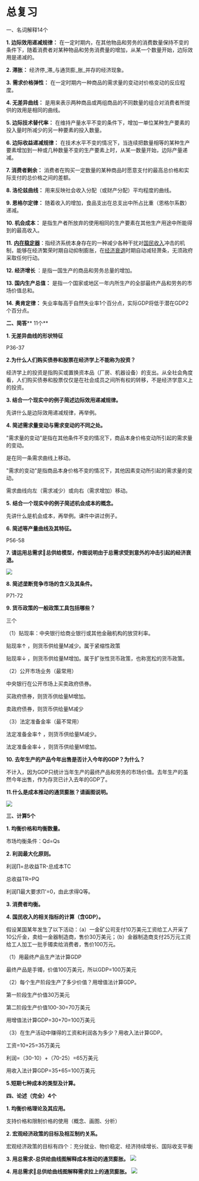 # 总复习

一、名词解释14个

**1. 边际效用递减规律：** 在一定时期内，在其他物品和劳务的消费数量保持不变的条件下，随着消费者对某种物品和劳务消费量的增加，从某一个数量开始，边际效用是递减的。

**2. 滞胀：** 经济停_滞_与通货膨_胀_并存的经济现象。

**3.**  **需求价格弹性：** 在一定时期内一种商品的需求量的变动对价格变动的反应程度。

**4. 无差异曲线：** 是用来表示两种商品或两组商品的不同数量的组合对消费者所提供的效用是相同的曲线。

**5. 边际技术替代率：** 在维持产量水平不变的条件下，增加一单位某种生产要素的投入量时所减少的另一种要素的投入数量。

**6. 边际收益递减规律：** 在技术水平不变的情况下，当连续把数量相等的某种生产要素增加到一种或几种数量不变的生产要素上时，从某一数量开始，边际产量递减。

**7. 消费者剩余：** 消费者在购买一定数量的某种商品时愿意支付的最高总价格和实际支付的总价格之间的差额。

**8. 洛伦兹曲线：** 用来反映社会收入分配（或财产分配）平均程度的曲线。

**9. 恩格尔定律：** 随着收入的增加，食品支出在总支出中所占比重（恩格尔系数）递减。

**10. 机会成本：** 是指生产者所放弃的使用相同的生产要素在其他生产用途中所能得到的最高收入。

**11.** [**内在稳定器**](http://baike.baidu.com/view/436740.htm)：指经济系统本身存在的一种减少各种干扰对[国民收入](http://baike.baidu.com/view/18600.htm)冲击的机制，能够在经济繁荣时期自动抑制膨胀，在[经济衰退](http://baike.baidu.com/view/822530.htm)时期自动减轻萧条，无须政府采取任何行动。

**12. 经济增长** ：是指一国生产的商品和劳务总量的增加。

**13. 国内生产总值：** 是指一个国家或地区一年内所生产的全部最终产品和劳务的市场价值总和。

**14.**  **奥肯定律：** 失业率每高于自然失业率1个百分点，实际GDP将低于潜在GDP2个百分点。

**二、简答**** 11个**

**1. 无差异曲线的形状特征**

  P36-37

**2.为什么人们购买债券和股票在经济学上不能称为投资？**

  经济学上的投资是指购买或置换资本品（厂房、机器设备）的支出。从全社会角度看，人们购买债券和股票仅仅是在社会成员之间所有权的转移，不是经济学意义上的投资。

**3. 结合一个现实中的例子简述边际效用递减规律。**

  先讲什么是边际效用递减规律，再举例。

**4. 简述需求量变动与需求变动的不同之处。**

&quot;需求量的变动&quot;是指在其他条件不变的情况下，商品本身价格变动所引起的需求量的变动。

是在同一条需求曲线上移动。

&quot;需求的变动&quot;是指商品本身价格不变的情况下，其他因素变动所引起的需求量的变动。

需求曲线向左（需求减少）或向右（需求增加）移动。

**5.**  **结合一个现实中的例子简述机会成本的概念。**

先讲什么是机会成本，再举例。课件中讲过例子。

**6. 简述等产量曲线及其特征。**

  P56-58

**7. 请运用总需求总供给模型，作图说明由于总需求受到意外的冲击引起的经济衰退。**

![](images/11.png)

**8. 简述垄断竞争市场的含义及其条件。**

P71-72

**9. 货币政策的一般政策工具包括哪些？**

三个

（1）贴现率：中央银行给商业银行或其他金融机构的放贷利率。

贴现率↑ ，则货币供给量M减少。属于紧缩性政策

贴现率↓ ，则货币供给量M增加。属于扩张性货币政策，也称宽松的货币政策。

（2）公开市场业务（最常用）

  中央银行在公开市场上买卖政府债券。

买政府债券，则货币供给量M增加。

卖政府债券，则货币供给量M减少

（3）法定准备金率（最不常用）

法定准备金率↑ ，则货币供给量M减少。

法定准备金率↓ ，则货币供给量M增加。

**10. 去年生产的产品今年出售是否计入今年的GDP？为什么？**

   不计入，因为GDP只统计当年生产的最终产品和劳务的市场价值。去年生产的虽然今年出售，作为存货已计入去年的GDP了。

**11.什么是成本推动的通货膨胀？请画图说明。**

![](images/12.png)

**三、计算5个**

**1. 均衡价格和均衡数量。**

   市场均衡条件：Qd=Qs

**2. 利润最大化原则。**

利润∏=总收益TR-总成本TC

总收益TR=PQ

利润∏最大要求∏&#39;=0，由此求得Q等。

**3. 消费者均衡。**



**4. 国民收入的相关指标的计算（含GDP）。**

假设某国某年发生了以下活动：（a）一金矿公司支付10万美元工资给工人开采了10公斤金，卖给一金器制造商，售价30万美元；（b）金器制造商支付25万元工资给工人加工一批手镯卖给消费者，售价100万元。

（1）用最终产品生产法计算GDP

最终产品是手镯，价值100万美元，所以GDP=100万美元

（2）每个生产阶段生产了多少价值？用增值法计算GDP。

第一阶段生产价值30万美元

第二阶段生产价值100-30=70万美元

用增值法计算GDP=30+70=100万美元

（3）在生产活动中赚得的工资和利润各为多少？用收入法计算GDP。

工资=10+25=35万美元

利润=（30-10）+（70-25）=65万美元

用收入法计算GDP=35+65=100万美元

**5.短期七种成本的类型及计算。**



**四、论述（完全）4个**

**1. 均衡价格理论及其应用。**

支持价格和限制价格的使用（概念、画图、分析）

**2. 宏观经济政策的目标及相互制约关系。**

宏观经济政策的目标有四个：充分就业、物价稳定、经济持续增长、国际收支平衡

**3. 用总需求-总供给曲线图解释成本推动的通货膨胀。**
![](images/13.png)


**4. 用总需求总供给曲线图解释需求拉上的通货膨胀。**
![](images/14.png)
